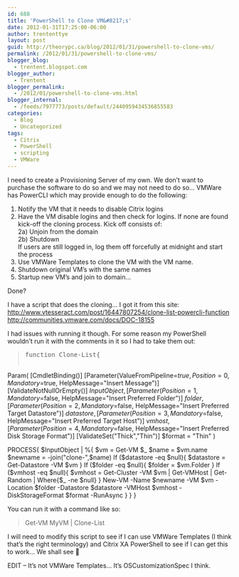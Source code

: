 ```yaml
---
id: 688
title: 'PowerShell to Clone VM&#8217;s'
date: 2012-01-31T17:25:00-06:00
author: trententtye
layout: post
guid: http://theorypc.ca/blog/2012/01/31/powershell-to-clone-vms/
permalink: /2012/01/31/powershell-to-clone-vms/
blogger_blog:
  - trentent.blogspot.com
blogger_author:
  - Trentent
blogger_permalink:
  - /2012/01/powershell-to-clone-vms.html
blogger_internal:
  - /feeds/7977773/posts/default/2440959434536855583
categories:
  - Blog
  - Uncategorized
tags:
  - Citrix
  - PowerShell
  - scripting
  - VMWare
---
```

I need to create a Provisioning Server of my own. We don&#8217;t want to purchase the software to do so and we may not need to do so&#8230; VMWare has PowerCLI which may provide enough to do the following:

1) Notify the VM that it needs to disable Citrix logins  
2) Have the VM disable logins and then check for logins. If none are found kick-off the cloning process. Kick off consists of:  
2a) Unjoin from the domain  
2b) Shutdown  
If users are still logged in, log them off forcefully at midnight and start the process  
3) Use VMWare Templates to clone the VM with the VM name.  
4) Shutdown original VM&#8217;s with the same names  
5) Startup new VM&#8217;s and join to domain&#8230;

Done?

I have a script that does the cloning&#8230; I got it from this site:  
http://www.vtesseract.com/post/16447807254/clone-list-powercli-function  
http://communities.vmware.com/docs/DOC-18155

I had issues with running it though. For some reason my PowerShell wouldn&#8217;t run it with the comments in it so I had to take them out:

> <pre class="lang:ps decode:true ">function Clone-List{


Param(
[CmdletBinding()]
[Parameter(ValueFromPipeline=$true,
Position=0,
Mandatory=$true,
HelpMessage="Insert Message")]
[ValidateNotNullOrEmpty()]
$InputObject,
[Parameter(Position=1,
Mandatory=$false,
HelpMessage="Insert Preferred Folder")]
$folder,
[Parameter(Position=2,
Mandatory=$false,
HelpMessage="Insert Preferred Target Datastore")]
$datastore,
[Parameter(Position=3,
Mandatory=$false,
HelpMessage="Insert Preferred Target Host")]
$vmhost,
[Parameter(Position=4,
Mandatory=$false,
HelpMessage="Insert Preferred Disk Storage Format")]
[ValidateSet("Thick","Thin")]
$format = "Thin"
)


PROCESS{
$InputObject | %{
$vm = Get-VM $_
$name = $vm.name
$newname = -join("clone-",$name)
If ($datastore -eq $null){
$datastore = Get-Datastore -VM $vm
}
If ($folder -eq $null){
$folder = $vm.Folder
}
If ($vmhost -eq $null){
$vmhost = Get-Cluster -VM $vm | Get-VMHost | Get-Random | Where{$_ -ne $null}
}
New-VM -Name $newname -VM $vm -Location $folder -Datastore $datastore -VMHost $vmhost -DiskStorageFormat $format -RunAsync
}
}
}</pre>

You can run it with a command like so:

> Get-VM MyVM | Clone-List

I will need to modify this script to see if I can use VMWare Templates (I think that&#8217;s the right terminology) and Citrix XA PowerShell to see if I can get this to work&#8230; We shall see 🙂

EDIT &#8211; It&#8217;s not VMWare Templates&#8230; It&#8217;s OSCustomizationSpec I think.

<!-- AddThis Advanced Settings generic via filter on the_content -->

<!-- AddThis Share Buttons generic via filter on the_content -->